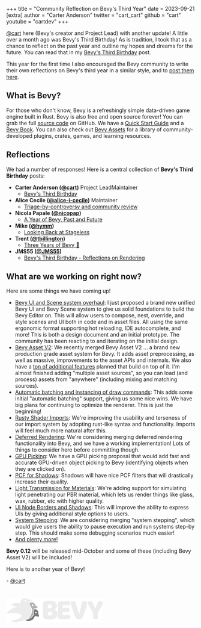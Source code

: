 +++
title = "Community Reflection on Bevy's Third Year"
date = 2023-09-21
[extra]
author = "Carter Anderson"
twitter = "cart_cart"
github = "cart"
youtube = "cartdev"
+++

[@cart](https://www.twitter.com/cart_cart) here (Bevy's creator and Project Lead) with another update! A little over a month ago was Bevy's Third Birthday! As is tradition, I took that as a chance to reflect on the past year and outline my hopes and dreams for the future. You can read that in my [Bevy's Third Birthday](https://bevyengine.org/news/bevys-third-birthday/) post.

This year for the first time I also encouraged the Bevy community to write their own reflections on Bevy's third year in a similar style, and to [post them here](https://github.com/bevyengine/bevy-website/issues/728).

<!-- more -->

## What is Bevy?

For those who don't know, Bevy is a refreshingly simple data-driven game engine built in Rust. Bevy is also free and open source forever! You can grab the full [source code](https://github.com/bevyengine/bevy) on GitHub. We have a [Quick Start Guide](/learn/book/getting-started/) and a [Bevy Book](/learn/book/introduction/). You can also check out [Bevy Assets](/assets/) for a library of community-developed plugins, crates, games, and learning resources.

## Reflections

We had a number of responses! Here is a central collection of **Bevy's Third Birthday** posts:

* **Carter Anderson ([@cart](https://github.com/cart))** <span class="people-role people-role-inline people-role-project-lead">Project Lead</span><span class="people-role people-role-inline people-role-maintainer">Maintainer</span>
  * [Bevy's Third Birthday](https://bevyengine.org/news/bevys-third-birthday/)
* **Alice Cecile ([@alice-i-cecile](https://github.com/alice-i-cecile))** <span class="people-role people-role-inline people-role-maintainer">Maintainer</span>
  * [Triage-by-controversy and community review](https://www.leafwing-studios.com/blog/triage-by-controversy/)
* **Nicola Papale ([@nicopap](https://github.com/nicopap))**
  * [A Year of Bevy, Past and Future](https://devildahu.ch/devlog/bevy-3-years/)
* **Mike ([@hymm](https://github.com/hymm))**
  * [Looking Back at Stageless](https://www.hsubox.design/posts/looking-back-at-stageless/)
* **Trent ([@tbillington](https://github.com/tbillington))**
  * [Three Years of Bevy 🎉](https://trent.kiwi/bevy-three-years)
* **JMS55 ([@JMS55](https://github.com/JMS55))**
  * [Bevy's Third Birthday - Reflections on Rendering](https://jms55.github.io/posts/2023-12-09-bevy-third-birthday/)

## What are we working on right now?

Here are some things we have coming up!

* [Bevy UI and Scene system overhaul](https://github.com/bevyengine/bevy/discussions/9538): I just proposed a brand new unified Bevy UI and Bevy Scene system to give us solid foundations to build the Bevy Editor on. This will allow users to compose, nest, override, and style scenes and UI both in code and in asset files. All using the same ergonomic format supporting hot reloading, IDE autocomplete, and more! This is both a design document and an initial prototype. The community has been reacting to and iterating on the initial design.
* [Bevy Asset V2](https://github.com/bevyengine/bevy/pull/8624): We recently merged Bevy Asset V2 ... a brand new production grade asset system for Bevy. It adds asset preprocessing, as well as massive, improvements to the asset APIs and internals. We also have a [ton of additional features](https://github.com/bevyengine/bevy/issues/9714) planned that build on top of it. I'm almost finished adding "multiple asset sources", so you can load (and process) assets from "anywhere" (including mixing and matching sources).
* [Automatic batching and instancing of draw commands](https://github.com/bevyengine/bevy/pull/9685): This adds some initial "automatic batching" support, giving us some nice wins. We have big plans for continuing to optimize the renderer. This is just the beginning!
* [Rusty Shader Imports](https://github.com/bevyengine/naga_oil/pull/41): We're improving the usability and terseness of our import system by adopting rust-like syntax and functionality. Imports will feel much more natural after this.
* [Deferred Rendering](https://github.com/bevyengine/bevy/pull/9258): We're considering merging deferred rendering functionality into Bevy, and we have a working implementation! Lots of things to consider here before committing though.
* [GPU Picking](https://github.com/bevyengine/bevy/pull/8784): We have a GPU picking proposal that would add fast and accurate GPU-driven object picking to Bevy (identifying objects when they are clicked on).
* [PCF for Shadows](https://github.com/bevyengine/bevy/pull/8006): Shadows will have nice PCF filters that will drastically increase their quality.
* [Light Transmission for Materials](https://github.com/bevyengine/bevy/pull/8015): We're adding support for simulating light penetrating our PBR material, which lets us render things like glass, wax, rubber, etc with higher quality.
* [UI Node Borders and Shadows](https://github.com/bevyengine/bevy/pull/8973): This will improve the ability to express UIs by giving additional style options to users.
* [System Stepping](https://github.com/bevyengine/bevy/pull/8453): We are considering merging "system stepping", which would give users the ability to pause execution and run systems step-by step. This should make some debugging scenarios much easier!
* [And plenty more!](https://github.com/bevyengine/bevy/pulls)

**Bevy 0.12** will be released mid-October and some of these (including Bevy Asset V2) will be included!

Here is to another year of Bevy!

\- [@cart](https://github.com/cart/)

<img src="/assets/bevy_logo_dark.svg" style="height: 4.0rem; margin-top: 1.5rem" />
